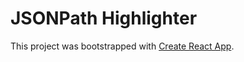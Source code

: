 # JSONPath Highlighter

This project was bootstrapped with [Create React App](https://github.com/facebook/create-react-app).

